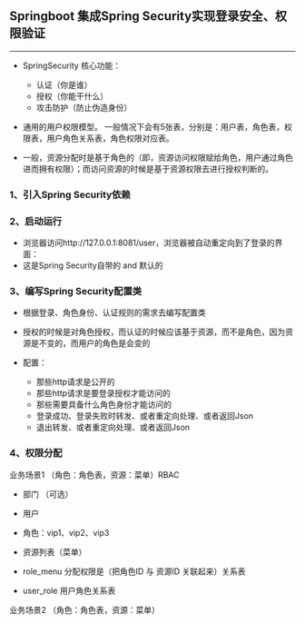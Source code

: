 
## Springboot 集成Spring Security实现登录安全、权限验证

---
* SpringSecurity 核心功能：

    - 认证（你是谁）
    - 授权（你能干什么）
    - 攻击防护（防止伪造身份）
    
* 通用的用户权限模型。
一般情况下会有5张表，分别是：用户表，角色表，权限表，用户角色关系表，角色权限对应表。

* 一般，资源分配时是基于角色的（即，资源访问权限赋给角色，用户通过角色进而拥有权限）；而访问资源的时候是基于资源权限去进行授权判断的。




### 1、引入Spring Security依赖


### 2、启动运行 

- 浏览器访问http://127.0.0.1:8081/user，浏览器被自动重定向到了登录的界面：
- 这是Spring Security自带的 and 默认的

### 3、编写Spring Security配置类

- 根据登录、角色身份、认证规则的需求去编写配置类

- 授权的时候是对角色授权，而认证的时候应该基于资源，而不是角色，因为资源是不变的，而用户的角色是会变的

- 配置：
    - 那些http请求是公开的
    - 那些http请求是要登录授权才能访问的
    - 那些需要具备什么角色身份才能访问的
    - 登录成功、登录失败时转发、或者重定向处理、或者返回Json
    - 退出转发、或者重定向处理、或者返回Json

### 4、权限分配

业务场景1 （角色：角色表，资源：菜单）RBAC

- 部门 （可选）

- 用户 

- 角色：vip1、vip2、vip3

- 资源列表（菜单）

- role_menu 分配权限是（把角色ID 与 资源ID 关联起来）关系表

- user_role 用户角色关系表

业务场景2 （角色：角色表，资源：菜单）
